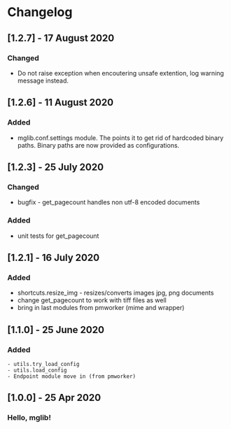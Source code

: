 
# Changelog

## [1.2.7] - 17 August 2020

### Changed

- Do not raise exception when encoutering unsafe extention, log warning message instead.

## [1.2.6] - 11 August 2020

### Added

- mglib.conf.settings module. The points it to get rid of hardcoded binary paths. Binary paths are now provided as configurations.


## [1.2.3] - 25 July 2020

### Changed

  - bugfix - get_pagecount handles non utf-8 encoded documents

### Added

- unit tests for get_pagecount

## [1.2.1] - 16 July 2020

### Added
 
  - shortcuts.resize_img - resizes/converts images jpg, png documents
  - change get_pagecount to work with tiff files as well
  - bring in last modules from pmworker (mime and wrapper)

## [1.1.0] - 25 June 2020

### Added 
    - utils.try_load_config
    - utils.load_config
    - Endpoint module move in (from pmworker)

## [1.0.0] - 25 Apr 2020

### Hello, mglib!

